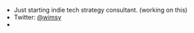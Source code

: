 - Just starting indie tech strategy consultant. (working on this)
- Twitter: [@wimsy](https://twitter.com/wimsy)
- 

